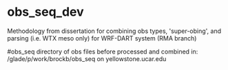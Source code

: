 # obs_seq_dev
Methodology from dissertation for combining obs types, 'super-obing', and parsing (i.e. WTX meso only) for WRF-DART system (RMA branch)

#obs_seq directory of obs files before processed and combined in: /glade/p/work/brockb/obs_seq on yellowstone.ucar.edu
